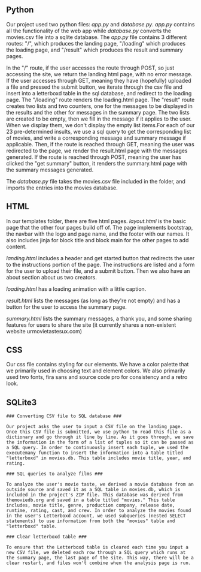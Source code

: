 ## Python
Our project used two python files: *app.py* and *database.py*. *app.py* contains all the functionality of the web app while *database.py* converts the movies.csv file into a sqlite database. The *app.py* file contains 3 different routes: "/", which produces the landing page, "/loading" which produces the loading page, and "/result" which produces the result and summary pages. 

In the "/" route, if the user accesses the route through POST, so just accessing the site, we return the landing html page, with no error message. If the user accesses through GET, meaning they have (hopefully) uploaded a file and pressed the submit button, we iterate through the csv file and insert into a letterboxd table in the sql database, and redirect to the loading page. The "/loading" route renders the loading.html page. The "result" route creates two lists and two counters, one for the messages to be displayed in the results and the other for messages in the summary page. The two lists are created to be empty, then we fill in the message if it applies to the user. When we display them, we don't display the empty list items.For each of our 23 pre-determined insults, we use a sql query to get the corresponding list of movies, and write a corresponding message and summary message if applicable. Then, if the route is reached through GET, meaning the user was redirected to the page, we render the result.html page with the messages generated. If the route is reached through POST, meaning the user has clicked the "get summary" button, it renders the summary.html page with the summary messages generated.

The *database.py* file takes the movies.csv file included in the folder, and imports the entries into the movies database.

## HTML
In our templates folder, there are five html pages. *layout.html* is the basic page that the other four pages build off of. The page implements bootstrap, the navbar with the logo and page name, and the footer with our names. It also includes jinja for block title and block main for the other pages to add content. 

*landing.html* includes a header and get started button that redirects the user to the instructions portion of the page. The instructions are listed and a form for the user to upload their file, and a submit button. Then we also have an about section about us two creators. 

*loading.html* has a loading animation with a little caption.

*result.html* lists the messages (as long as they're not empty) and has a button for the user to access the summary page.

*summary.html* lists the summary messages, a thank you, and some sharing features for users to share the site (it currently shares a non-existent website urmovietastesux.com)


## CSS
Our css file contains styling for our elements. We have a color palette that we primarily used in choosing text and element colors. We also primarily used two fonts, fira sans and source code pro for consistency and a retro look.

## SQLite3

    ### Converting CSV file to SQL database ###

    Our project asks the user to input a CSV file on the landing page. Once this CSV file is submitted, we use python to read this file as a dictionary and go through it line by line. As it goes through, we save the information in the form of a list of tuples so it can be passed as a SQL query. In order to continuously insert each tuple, we used the executemany function to insert the information into a table titled "letterboxd" in movies.db. This table includes movie title, year, and rating. 

    ### SQL queries to analyze films ###

    To analyze the user's movie taste, we derived a movie database from an outside source and saved it as a SQL table in movies.db, which is included in the project's ZIP file. This database was derived from themoviedb.org and saved in a table titled "movies." This table includes, movie title, genre, production company, release date, runtime, rating, cast, and crew. In order to analyze the movies found in the user's Letterboxd account, we used subqueries (nested SELECT statements) to use information from both the "movies" table and "letterboxd" table. 

    ### Clear letterboxd table ###

    To ensure that the Letterboxd table is cleared each time you input a new CSV file, we deleted each row through a SQL query which runs at the summary page, the last page of the site. This way, there will be a clear restart, and files won't combine when the analysis page is run. 